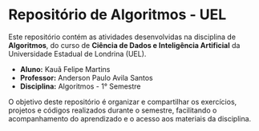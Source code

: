 # Repositório de Algoritmos - UEL

Este repositório contém as atividades desenvolvidas na disciplina de **Algoritmos**, do curso de **Ciência de Dados e Inteligência Artificial** da Universidade Estadual de Londrina (UEL).

- **Aluno:** Kauã Felipe Martins
- **Professor:** Anderson Paulo Avila Santos
- **Disciplina:** Algoritmos - 1° Semestre

O objetivo deste repositório é organizar e compartilhar os exercícios, projetos e códigos realizados durante o semestre, facilitando o acompanhamento do aprendizado e o acesso aos materiais da disciplina.
